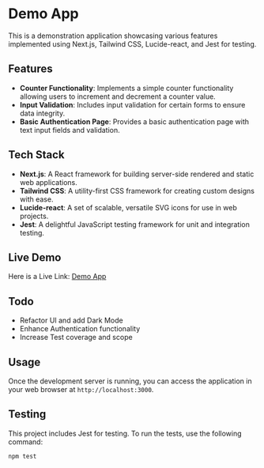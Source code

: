# Demo App

This is a demonstration application showcasing various features implemented using Next.js, Tailwind CSS, Lucide-react, and Jest for testing.

## Features

- **Counter Functionality**: Implements a simple counter functionality allowing users to increment and decrement a counter value.
- **Input Validation**: Includes input validation for certain forms to ensure data integrity.
- **Basic Authentication Page**: Provides a basic authentication page with text input fields and validation.

## Tech Stack

- **Next.js**: A React framework for building server-side rendered and static web applications.
- **Tailwind CSS**: A utility-first CSS framework for creating custom designs with ease.
- **Lucide-react**: A set of scalable, versatile SVG icons for use in web projects.
- **Jest**: A delightful JavaScript testing framework for unit and integration testing.

## Live Demo

Here is a Live Link: [Demo App](https://demo-sable-rho.vercel.app/)


## Todo
- Refactor UI and add Dark Mode
- Enhance Authentication functionality
- Increase Test coverage and scope

## Usage

Once the development server is running, you can access the application in your web browser at `http://localhost:3000`.

## Testing

This project includes Jest for testing. To run the tests, use the following command:

```bash
npm test
